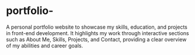 # portfolio-
A personal portfolio website to showcase my               skills, education, and projects in front-end development. It               highlights my work through interactive sections such as About Me,               Skills, Projects, and Contact, providing a clear overview of my               abilities and career goals.
